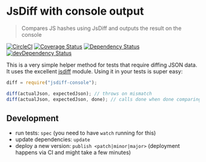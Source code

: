 # JsDiff with console output

> Compares JS hashes using JsDiff and outputs the result on the console

[![CircleCI](https://circleci.com/gh/kevgo/jsdiff-console.svg?style=shield)](https://circleci.com/gh/kevgo/jsdiff-console)
[![Coverage Status](https://coveralls.io/repos/github/kevgo/jsdiff-console/badge.svg?branch=master)](https://coveralls.io/github/kevgo/jsdiff-console?branch=master)
[![Dependency Status](https://david-dm.org/kevgo/jsdiff-console.svg)](https://david-dm.org/kevgo/jsdiff-console)
[![devDependency Status](https://david-dm.org/kevgo/jsdiff-console/dev-status.svg)](https://david-dm.org/kevgo/jsdiff-console#info=devDependencies)

This is a very simple helper method for tests that require
diffing JSON data.
It uses the excellent [jsdiff](https://github.com/kpdecker/jsdiff) module.
Using it in your tests is super easy:

```javascript
diff = require("jsdiff-console");

diff(actualJson, expectedJson); // throws on mismatch
diff(actualJson, expectedJson, done); // calls done when done comparing, with error
```

## Development

- run tests: `spec` (you need to have `watch` running for this)
- update dependencies: `update`
- deploy a new version: `publish <patch|minor|major>` (deployment happens via CI and might take a few minutes)

